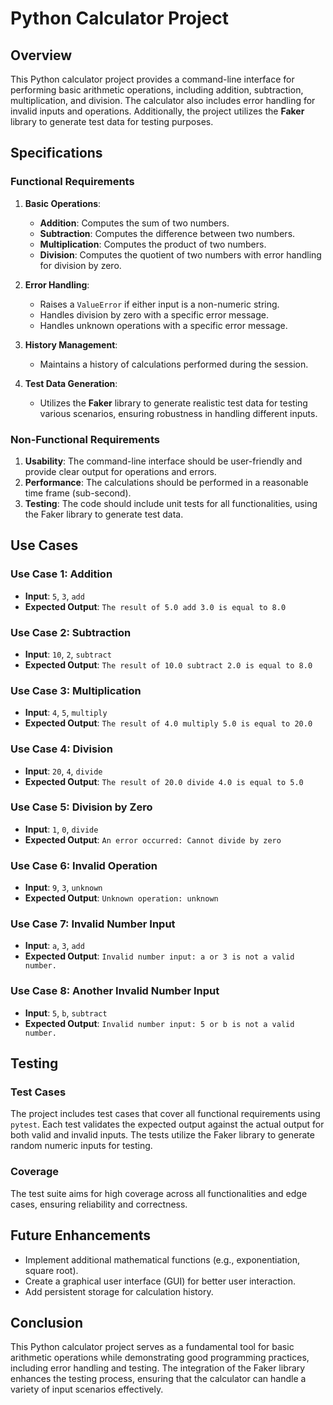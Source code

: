 # Python Calculator Project

## Overview
This Python calculator project provides a command-line interface for performing basic arithmetic operations, including addition, subtraction, multiplication, and division. The calculator also includes error handling for invalid inputs and operations. Additionally, the project utilizes the **Faker** library to generate test data for testing purposes.

## Specifications

### Functional Requirements
1. **Basic Operations**:
    - **Addition**: Computes the sum of two numbers.
    - **Subtraction**: Computes the difference between two numbers.
    - **Multiplication**: Computes the product of two numbers.
    - **Division**: Computes the quotient of two numbers with error handling for division by zero.

2. **Error Handling**:
    - Raises a `ValueError` if either input is a non-numeric string.
    - Handles division by zero with a specific error message.
    - Handles unknown operations with a specific error message.

3. **History Management**:
    - Maintains a history of calculations performed during the session.

4. **Test Data Generation**:
    - Utilizes the **Faker** library to generate realistic test data for testing various scenarios, ensuring robustness in handling different inputs.

### Non-Functional Requirements
1. **Usability**: The command-line interface should be user-friendly and provide clear output for operations and errors.
2. **Performance**: The calculations should be performed in a reasonable time frame (sub-second).
3. **Testing**: The code should include unit tests for all functionalities, using the Faker library to generate test data.

## Use Cases

### Use Case 1: Addition
- **Input**: `5`, `3`, `add`
- **Expected Output**: `The result of 5.0 add 3.0 is equal to 8.0`

### Use Case 2: Subtraction
- **Input**: `10`, `2`, `subtract`
- **Expected Output**: `The result of 10.0 subtract 2.0 is equal to 8.0`

### Use Case 3: Multiplication
- **Input**: `4`, `5`, `multiply`
- **Expected Output**: `The result of 4.0 multiply 5.0 is equal to 20.0`

### Use Case 4: Division
- **Input**: `20`, `4`, `divide`
- **Expected Output**: `The result of 20.0 divide 4.0 is equal to 5.0`

### Use Case 5: Division by Zero
- **Input**: `1`, `0`, `divide`
- **Expected Output**: `An error occurred: Cannot divide by zero`

### Use Case 6: Invalid Operation
- **Input**: `9`, `3`, `unknown`
- **Expected Output**: `Unknown operation: unknown`

### Use Case 7: Invalid Number Input
- **Input**: `a`, `3`, `add`
- **Expected Output**: `Invalid number input: a or 3 is not a valid number.`

### Use Case 8: Another Invalid Number Input
- **Input**: `5`, `b`, `subtract`
- **Expected Output**: `Invalid number input: 5 or b is not a valid number.`

## Testing
### Test Cases
The project includes test cases that cover all functional requirements using `pytest`. Each test validates the expected output against the actual output for both valid and invalid inputs. The tests utilize the Faker library to generate random numeric inputs for testing.

### Coverage
The test suite aims for high coverage across all functionalities and edge cases, ensuring reliability and correctness.

## Future Enhancements
- Implement additional mathematical functions (e.g., exponentiation, square root).
- Create a graphical user interface (GUI) for better user interaction.
- Add persistent storage for calculation history.

## Conclusion
This Python calculator project serves as a fundamental tool for basic arithmetic operations while demonstrating good programming practices, including error handling and testing. The integration of the Faker library enhances the testing process, ensuring that the calculator can handle a variety of input scenarios effectively.
